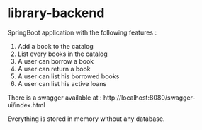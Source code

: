# library-backend

SpringBoot application with the following features :

1. Add a book to the catalog
2. List every books in the catalog
3. A user can borrow a book
4. A user can return a book
5. A user can list his borrowed books
6. A user can list his active loans

There is a swagger available at :
http://localhost:8080/swagger-ui/index.html

Everything is stored in memory without any database.
